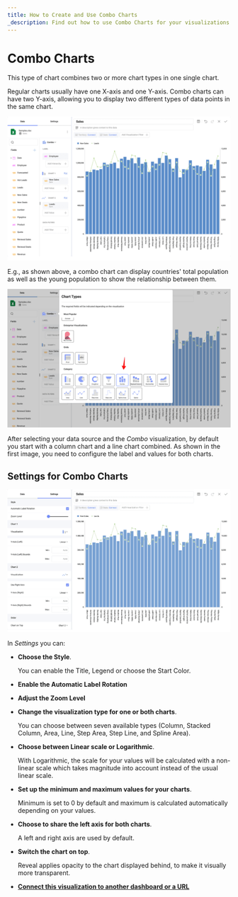```yaml
---
title: How to Create and Use Combo Charts 
_description: Find out how to use Combo Charts for your visualizations in Reveal.
---
```


# Combo Charts

This type of chart combines two or more chart types in one single chart.

Regular charts usually have one X-axis and one Y-axis. Combo charts can
have two Y-axis, allowing you to display two different types of data
points in the same chart.

![Combo chart sample within Reveal](images/combo-chart-example.png)

E.g., as shown above, a combo chart can display countries' total
population as well as the young population to show the relationship
between them.

![Selecting the Combo Chart visualization in Reveal](images/combo-chart-selection.png)

After selecting your data source and the *Combo* visualization, by
default you start with a column chart and a line chart combined. As
shown in the first image, you need to configure the label and values for
both charts.

## Settings for Combo Charts

![Combo Charts configuration settings in Reveal](images/combo-chart-settings.png)

In *Settings* you can:

  - **Choose the Style**.

    You can enable the Title, Legend or choose the Start Color.

  - **Enable the Automatic Label Rotation**

  - **Adjust the Zoom Level**

  - **Change the visualization type for one or both charts**.

    You can choose between seven available types (Column, Stacked
    Column, Area, Line, Step Area, Step Line, and Spline Area).

  - **Choose between Linear scale or Logarithmic**.

    With Logarithmic, the scale for your values will be calculated with
    a non-linear scale which takes magnitude into account instead of the
    usual linear scale.

  - **Set up the minimum and maximum values for your charts**.

    Minimum is set to 0 by default and maximum is calculated
    automatically depending on your values.

  - **Choose to share the left axis for both charts**.

    A left and right axis are used by default.

  - **Switch the chart on top**.

    Reveal applies opacity to the chart displayed behind, to make it
    visually more transparent.

- **[Connect this visualization to another dashboard or a URL](../dashboard-linking.md)**
